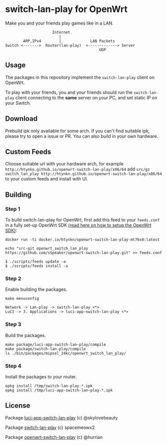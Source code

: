 # switch-lan-play for OpenWrt
Make you and your friends play games like in a LAN.

```
                     Internet
                        |
        ARP,IPv4        |             LAN Packets
Switch <------->  Router(lan-play)  <-------------> Server
                                          UDP
```

## Usage

The packages in this repository implement the ``switch-lan-play`` client on OpenWrt.

To play with your friends, you and your friends should run the ``switch-lan-play`` client connecting to the **same** server on your PC, and set static IP on your Switch.

## Download
Prebuild ipk only available for some arch. If you can't find suitable ipk, please try to open a issue or PR.
You can also build in your own hardware.

## Custom Feeds
Choose suitable url with your hardware arch, for example `http://htynkn.github.io/openwrt-switch-lan-play/x86/64`
add `src/gz switch_lan_play http://htynkn.github.io/openwrt-switch-lan-play/x86/64` to your custom feeds and install with UI.

## Building

### Step 1
To build switch-lan-play for OpenWrt, first add this feed to your ``feeds.conf`` in a fully set-up OpenWrt SDK [(read here on how to setup the OpenWrt SDK)](https://openwrt.org/docs/guide-developer/using_the_sdk):

```
docker run -ti docker.io/htynkn/openwrt-switch-lan-play-mt76x8:latest

echo "src-git openwrt_switch_lan_play https://github.com/sSpeaker/openwrt-switch-lan-play.git" >> feeds.conf

$ ./scripts/feeds update -a
$ ./scripts/feeds install -a
```

### Step 2
Enable building the packages.
```
make menuconfig

Network -> Lan-play -> switch-lan-play <*>
LuCI -> 3. Applications -> luci-app-switch-lan-play <*>
```

### Step 3
Build the packages.
```
make package/luci-app-switch-lan-play/compile
make package/switch-lan-play/compile
ls ./bin/packages/mipsel_24kc/openwrt_switch_lan_play/
```

### Step 4
Install the packages to your router.
```
opkg install /tmp/switch-lan-play-*.ipk
opkg install /tmp/luci-app-switch-lan-play-*.ipk
```

## License
Package [luci-app-switch-lan-play](https://github.com/skylovebeauty/luci-app-switch-lan-play) (c) @skylovebeauty

Package [switch-lan-play](https://github.com/spacemeowx2/switch-lan-play) (c) spacemeowx2

Package [openwrt-switch-lan-play](https://github.com/hurrian/openwrt-switch-lan-play) (c) @hurrian


